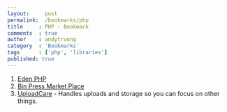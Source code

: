 ```yaml
---
layout:     post
permalink:  /bookmarks/php
title     : PHP - Bookmark
comments  : true
author    : andytruong
category  : 'Bookmarks'
tags      : ['php', 'libraries']
published: true
---
```


1. [Eden PHP](http://www.eden-php.com/ "PHP library designed for rapid prototyping, with less code")
1. [Bin Press Market Place](http://www.binpress.com/browse/php "")
1. [UploadCare](http://uploadcare.com/ "") - Handles uploads and storage so you can focus on other things.
